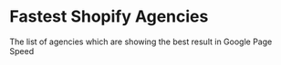 # Fastest Shopify Agencies
The list of agencies which are showing the best result in Google Page Speed
